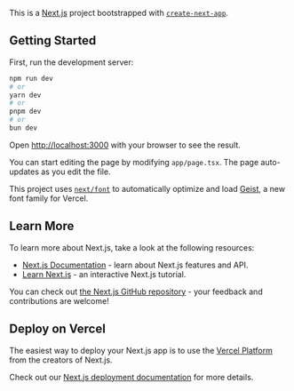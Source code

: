 This is a [Next.js](https://nextjs.org) project bootstrapped with [`create-next-app`](https://nextjs.org/docs/app/api-reference/cli/create-next-app).

## Getting Started

First, run the development server:

```bash
npm run dev
# or
yarn dev
# or
pnpm dev
# or
bun dev
```

Open [http://localhost:3000](http://localhost:3000) with your browser to see the result.

You can start editing the page by modifying `app/page.tsx`. The page auto-updates as you edit the file.

This project uses [`next/font`](https://nextjs.org/docs/app/building-your-application/optimizing/fonts) to automatically optimize and load [Geist](https://vercel.com/font), a new font family for Vercel.

## Learn More

To learn more about Next.js, take a look at the following resources:

- [Next.js Documentation](https://nextjs.org/docs) - learn about Next.js features and API.
- [Learn Next.js](https://nextjs.org/learn) - an interactive Next.js tutorial.

You can check out [the Next.js GitHub repository](https://github.com/vercel/next.js) - your feedback and contributions are welcome!

## Deploy on Vercel

The easiest way to deploy your Next.js app is to use the [Vercel Platform](https://vercel.com/new?utm_medium=default-template&filter=next.js&utm_source=create-next-app&utm_campaign=create-next-app-readme) from the creators of Next.js.

Check out our [Next.js deployment documentation](https://nextjs.org/docs/app/building-your-application/deploying) for more details.

<!-- Photo by <a href="https://unsplash.com/@timmossholder?utm_content=creditCopyText&utm_medium=referral&utm_source=unsplash">Tim Mossholder</a> on <a href="https://unsplash.com/photos/a-man-with-a-white-beard-and-mustache-wearing-a-hat-FRPbQvAwY10?utm_content=creditCopyText&utm_medium=referral&utm_source=unsplash">Unsplash</a> -->

<!-- Photo by <a href="https://unsplash.com/@gasparzaldo?utm_content=creditCopyText&utm_medium=referral&utm_source=unsplash">gaspar zaldo</a> on <a href="https://unsplash.com/photos/a-woman-sitting-on-a-white-bench-smiling-SWcKBBRjEIM?utm_content=creditCopyText&utm_medium=referral&utm_source=unsplash">Unsplash</a> -->

<!-- Photo by <a href="https://unsplash.com/@nathananderson?utm_content=creditCopyText&utm_medium=referral&utm_source=unsplash">Nathan Anderson</a> on <a href="https://unsplash.com/photos/woman-in-black-tank-top-sitting-on-red-boat-during-daytime-SMvspXWz6WI?utm_content=creditCopyText&utm_medium=referral&utm_source=unsplash">Unsplash</a> -->

<!-- Photo by <a href="https://unsplash.com/@p_kuzovkova?utm_content=creditCopyText&utm_medium=referral&utm_source=unsplash">Polina Kuzovkova</a> on <a href="https://unsplash.com/photos/a-person-holding-a-plate-of-food-voUYQjTFNWw?utm_content=creditCopyText&utm_medium=referral&utm_source=unsplash">Unsplash</a> -->

<!-- Photo by <a href="https://unsplash.com/@benwhitephotography?utm_content=creditCopyText&utm_medium=referral&utm_source=unsplash">Ben White</a> on <a href="https://unsplash.com/photos/boy-sitting-on-bench-while-holding-a-book-4K2lIP0zc_k?utm_content=creditCopyText&utm_medium=referral&utm_source=unsplash">Unsplash</a> -->
